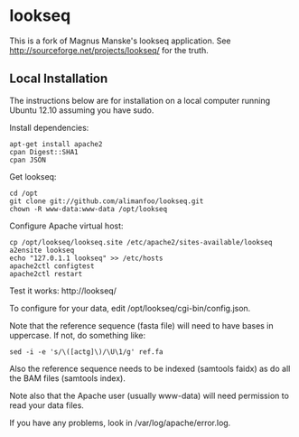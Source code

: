 lookseq
=======

This is a fork of Magnus Manske's lookseq application. See
http://sourceforge.net/projects/lookseq/ for the truth.

Local Installation
------------------

The instructions below are for installation on a local computer
running Ubuntu 12.10 assuming you have sudo.

Install dependencies:

```
apt-get install apache2
cpan Digest::SHA1
cpan JSON
```

Get lookseq:

```
cd /opt
git clone git://github.com/alimanfoo/lookseq.git
chown -R www-data:www-data /opt/lookseq
```

Configure Apache virtual host:

```
cp /opt/lookseq/lookseq.site /etc/apache2/sites-available/lookseq
a2ensite lookseq
echo "127.0.1.1 lookseq" >> /etc/hosts
apache2ctl configtest
apache2ctl restart
```

Test it works: http://lookseq/

To configure for your data, edit /opt/lookseq/cgi-bin/config.json.

Note that the reference sequence (fasta file) will need to have bases
in uppercase. If not, do something like:

```
sed -i -e 's/\([actg]\)/\U\1/g' ref.fa 
```

Also the reference sequence needs to be indexed (samtools faidx) as do
all the BAM files (samtools index).

Note also that the Apache user (usually www-data) will need permission
to read your data files.

If you have any problems, look in /var/log/apache/error.log.